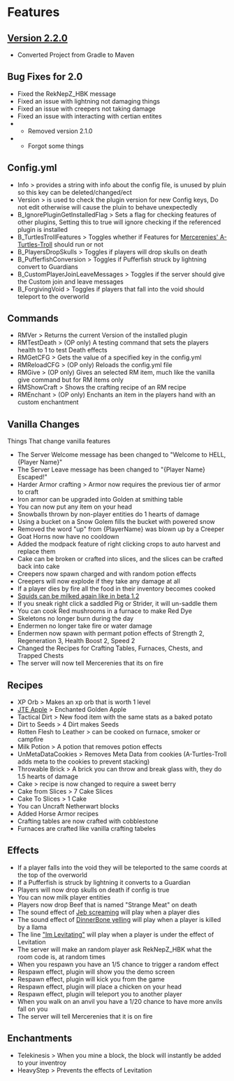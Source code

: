 # Features

## [Version 2.2.0](https://github.com/EvanSkiStudios/Raccoon-Mischief/releases/tag/Release_2_2)
* Converted Project from Gradle to Maven

## Bug Fixes for 2.0
* Fixed the RekNepZ_HBK message
* Fixed an issue with lightning not damaging things
* Fixed an issue with creepers not taking damage
* Fixed an issue with interacting with certian entites
* - Removed version 2.1.0
* - Forgot some things

## Config.yml
* Info > provides a string with info about the config file, is unused by pluin so this key can be deleted/changed/ect
* Version > is used to check the plugin version for new Config keys, Do not edit otherwise will cause the pluin to behave unexpectedly 
* B_IgnorePluginGetInstalledFlag > Sets a flag for checking features of other plugins, Setting this to true will ignore checking if the referenced plugin is installed
* B_TurtlesTrollFeatures > Toggles whether if Features for [Mercerenies' A-Turtles-Troll](https://github.com/Mercerenies/a-turtles-troll) should run or not
* B_PlayersDropSkulls > Toggles if players will drop skulls on death
* B_PufferfishConversion > Toggles if Pufferfish struck by lightning convert to Guardians
* B_CustomPlayerJoinLeaveMessages > Toggles if the server should give the Custom join and leave messages
* B_ForgivingVoid > Toggles if players that fall into the void should teleport to the overworld

## Commands
* RMVer > Returns the current Version of the installed plugin
* RMTestDeath > (OP only) A testing command that sets the players health to 1 to test Death effects
* RMGetCFG > Gets the value of a specified key in the config.yml
* RMReloadCFG > (OP only) Reloads the config.yml file
* RMGive > (OP only) Gives an selected RM item, much like the vanilla give command but for RM items only
* RMShowCraft > Shows the crafting recipe of an RM recipe
* RMEnchant > (OP only) Enchants an item in the players hand with an custom enchantment

## Vanilla Changes
Things That change vanilla features
* The Server Welcome message has been changed to "Welcome to HELL, {Player Name}"
* The Server Leave message has been changed to "{Player Name} Escaped!"
* Harder Armor crafting > Armor now requires the previous tier of armor to craft
* Iron armor can be upgraded into Golden at smithing table
* You can now put any item on your head
* Snowballs thrown by non-player entities do 1 hearts of damage
* Using a bucket on a Snow Golem fills the bucket with powered snow
* Removed the word "up" from {PlayerName} was blown up by a Creeper
* Goat Horns now have no cooldown
* Added the modpack feature of right clicking crops to auto harvest and replace them
* Cake can be broken or crafted into slices, and the slices can be crafted back into cake
* Creepers now spawn charged and with random potion effects
* Creepers will now explode if they take any damage at all
* If a player dies by fire all the food in their inventory becomes cooked
* [Squids can be milked again like in beta 1.2](https://youtu.be/6MsVOvMp-E8)
* If you sneak right click a saddled Pig or Strider, it will un-saddle them
* You can cook Red mushrooms in a furnace to make Red Dye
* Skeletons no longer burn during the day
* Endermen no longer take fire or water damage
* Endermen now spawn with permant potion effects of Strength 2, Regeneration 3, Health Boost 2, Speed 2
* Changed the Recipes for Crafting Tables, Furnaces, Chests, and Trapped Chests
* The server will now tell Mercerenies that its on fire

## Recipes
* XP Orb > Makes an xp orb that is worth 1 level  
* [JTE Apple](https://www.minecraftforum.net/forums/minecraft-java-edition/discussion/2109197-the-secret-history-of-minecraft-with-proof#c1) > Enchanted Golden Apple
* Tactical Dirt > New food item with the same stats as a baked potato 
* Dirt to Seeds > 4 Dirt makes Seeds
* Rotten Flesh to Leather > can be cooked on furnace, smoker or campfire
* Milk Potion > A potion that removes potion effects
* UnMetaDataCookies > Removes Meta Data from cookies (A-Turtles-Troll adds meta to the cookies to prevent stacking)
* Throwable Brick > A brick you can throw and break glass with, they do 1.5 hearts of damage
* Cake > recipe is now changed to require a sweet berry
* Cake from Slices > 7 Cake Slices
* Cake To Slices > 1 Cake
* You can Uncraft Netherwart blocks
* Added Horse Armor recipes
* Crafting tables are now crafted with cobblestone
* Furnaces are crafted like vanilla crafting tabeles

## Effects
* If a player falls into the void they will be teleported to the same coords at the top of the overworld
* If a Pufferfish is struck by lightning it converts to a Guardian
* Players will now drop skulls on death if config is true
* You can now milk player entities 
* Players now drop Beef that is named "Strange Meat" on death
* The sound effect of [Jeb screaming](https://youtu.be/2BCFGjsrwyY?t=26) will play when a player dies
* The sound effect of [DinnerBone yelling](https://youtu.be/PpF8AaPyqhQ?t=120) will play when a player is killed by a llama
* The line ["Im Levitating"](https://youtu.be/GOhLQ4fchSc?t=27) will play when a player is under the effect of Levitation
* The server will make an random player ask RekNepZ_HBK what the room code is, at random times
* When you respawn you have an 1/5 chance to trigger a random effect
* Respawn effect, plugin will show you the demo screen
* Respawn effect, plugin will kick you from the game
* Respawn effect, plugin will place a chicken on your head
* Respawn effect, plugin will teleport you to another player
* When you walk on an anvil you have a 1/20 chance to have more anvils fall on you
* The server will tell Mercerenies that it is on fire

## Enchantments
* Telekinesis > When you mine a block, the block will instantly be added to your inventroy
* HeavyStep > Prevents the effects of Levitation 

